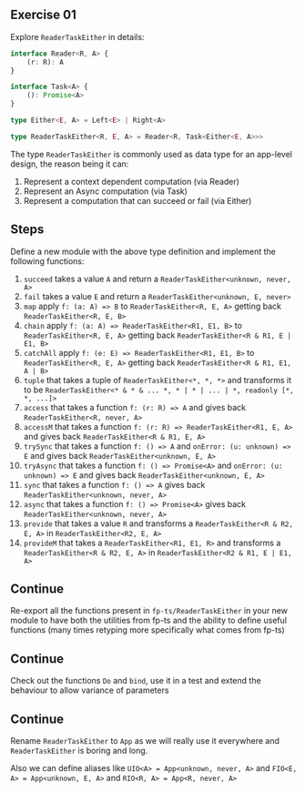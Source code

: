 ## Exercise 01

Explore `ReaderTaskEither` in details:

```ts
interface Reader<R, A> {
    (r: R): A
}

interface Task<A> {
    (): Promise<A>
}

type Either<E, A> = Left<E> | Right<A>

type ReaderTaskEither<R, E, A> = Reader<R, Task<Either<E, A>>>
```

The type `ReaderTaskEither` is commonly used as data type for an app-level design, the reason being it can:

1) Represent a context dependent computation (via Reader)
2) Represent an Async computation (via Task)
3) Represent a computation that can succeed or fail (via Either)

## Steps

Define a new module with the above type definition and implement the following functions:

1) `succeed` takes a value `A` and return a `ReaderTaskEither<unknown, never, A>`
2) `fail` takes a value `E` and return a `ReaderTaskEither<unknown, E, never>`
3) `map` apply `f: (a: A) => B` to `ReaderTaskEither<R, E, A>` getting back `ReaderTaskEither<R, E, B>`
4) `chain` apply `f: (a: A) => ReaderTaskEither<R1, E1, B>` to `ReaderTaskEither<R, E, A>` getting back `ReaderTaskEither<R & R1, E | E1, B>`
5) `catchAll` apply `f: (e: E) => ReaderTaskEither<R1, E1, B>` to `ReaderTaskEither<R, E, A>` getting back `ReaderTaskEither<R & R1, E1, A | B>`
6) `tuple` that takes a tuple of `ReaderTaskEither<*, *, *>` and transforms it to be `ReaderTaskEither<* & * & ... *, * | * | ... | *, readonly [*, *, ...]>`
7) `access` that takes a function `f: (r: R) => A` and gives back `ReaderTaskEither<R, never, A>`
8) `accessM` that takes a function `f: (r: R) => ReaderTaskEither<R1, E, A>` and gives back `ReaderTaskEither<R & R1, E, A>`
9) `trySync` that takes a function `f: () => A` and `onError: (u: unknown) => E` and gives back `ReaderTaskEither<unknown, E, A>`
10) `tryAsync` that takes a function `f: () => Promise<A>` and `onError: (u: unknown) => E` and gives back `ReaderTaskEither<unknown, E, A>`
11) `sync` that takes a function `f: () => A` gives back `ReaderTaskEither<unknown, never, A>`
12) `async` that takes a function `f: () => Promise<A>` gives back `ReaderTaskEither<unknown, never, A>`
13) `provide` that takes a value `R` and transforms a `ReaderTaskEither<R & R2, E, A>` in `ReaderTaskEither<R2, E, A>` 
14) `provideM` that takes a `ReaderTaskEither<R1, E1, R>` and transforms a `ReaderTaskEither<R & R2, E, A>` in `ReaderTaskEither<R2 & R1, E | E1, A>` 

## Continue
Re-export all the functions present in `fp-ts/ReaderTaskEither` in your new module to have both the utilities from fp-ts and the ability to define useful functions (many times retyping more specifically what comes from fp-ts)

## Continue
Check out the functions `Do` and `bind`, use it in a test and extend the behaviour to allow variance of parameters

## Continue
Rename `ReaderTaskEither` to `App` as we will really use it everywhere and `ReaderTaskEither` is boring and long.

Also we can define aliases like `UIO<A> = App<unknown, never, A>` and `FIO<E, A> = App<unknown, E, A>` and `RIO<R, A> = App<R, never, A>`
